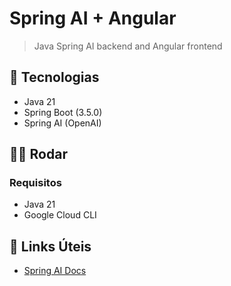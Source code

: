 # Spring AI + Angular

> Java Spring AI backend and Angular frontend

## 🚀 Tecnologias

- Java 21
- Spring Boot (3.5.0)
- Spring AI (OpenAI)

## 🏃🏻 Rodar

### Requisitos

- Java 21
- Google Cloud CLI

## 🔗 Links Úteis

- [Spring AI Docs](https://spring.io/projects/spring-ai)
